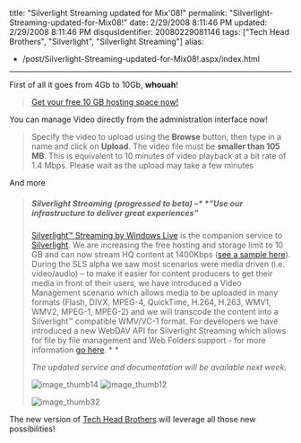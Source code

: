 title: "Silverlight Streaming updated for Mix'08!"
permalink: "Silverlight-Streaming-updated-for-Mix08!"
date: 2/29/2008 8:11:46 PM
updated: 2/29/2008 8:11:46 PM
disqusIdentifier: 20080229081146
tags: ["Tech Head Brothers", "Silverlight", "Silverlight Streaming"]
alias:
 - /post/Silverlight-Streaming-updated-for-Mix08!.aspx/index.html
---
First of all it goes from 4Gb to 10Gb, **whouah**!

> [Get your free 10 GB hosting space now!](http://silverlight.live.com/account/create.aspx)
<!-- more -->

You can manage Video directly from the administration interface now!

> Specify the video to upload using the **Browse** button, then type in a name and click on **Upload**. The video file must be **smaller than 105 MB**. This is equivalent to 10 minutes of video playback at a bit rate of 1.4 Mbps. Please wait as the upload may take a few minutes

And more

> ##### Silverlight Streaming (progressed to beta) –* *“*Use our infrastructure to deliver great experiences*”
> 
> [Silverlight™ Streaming by Windows Live](http://silverlight.live.com/) is the companion service to [Silverlight](http://www.microsoft.com/silverlight). We are increasing the free hosting and storage limit to 10 GB and can now stream HQ content at 1400Kbps ([see a sample here](http://silverlight.services.live.com/invoke/6579/HDCORAL1400KBPS/iframe.html)). During the SLS alpha we saw most scenarios were media driven (i.e. video/audio) – to make it easier for content producers to get their media in front of their users, we have introduced a Video Management scenario which allows media to be uploaded in many formats (Flash, DIVX, MPEG-4, QuickTime, H.264, H.263, WMV1, WMV2, MPEG-1, MPEG-2) and we will transcode the content into a Silverlight™ compatible WMV/VC-1 format. For developers we have introduced a new WebDAV API for Silverlight Streaming which allows for file by file management and Web Folders support - for more information [go here](http://dev.live.com/silverlight/). *
> *
> 
> *The updated service and documentation will be available next week.*
> 
> ![image_thumb14](http://dev.live.com/img/2_27_08/image_thumb14_thumb.png) ![image_thumb12](http://dev.live.com/img/2_27_08/image_thumb12_thumb.png)
> 
> ![image_thumb32](http://dev.live.com/img/2_27_08/image_thumb32_thumb.png)

The new version of [Tech Head Brothers](http://www.techheadbrothers.com/) will leverage all those new possibilities!
